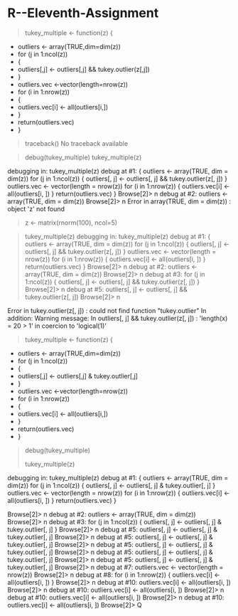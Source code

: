 # R--Eleventh-Assignment

> tukey_multiple <- function(z) {
+   outliers <- array(TRUE,dim=dim(z))
+   for (j in 1:ncol(z))
+   {
+    outliers[,j] <- outliers[,j] && tukey.outlier(z[,j])
+   }
+   outliers.vec <-vector(length=nrow(z))
+   for (i in 1:nrow(z))
+   {
+    outliers.vec[i] <- all(outliers[i,])
+   }
+   return(outliers.vec)
+   }

> traceback()
No traceback available 

> debug(tukey_multiple)
> tukey_multiple(z)

debugging in: tukey_multiple(z)
debug at #1: {
    outliers <- array(TRUE, dim = dim(z))
    for (j in 1:ncol(z)) {
        outliers[, j] <- outliers[, j] && tukey.outlier(z[, j])
    }
    outliers.vec <- vector(length = nrow(z))
    for (i in 1:nrow(z)) {
        outliers.vec[i] <- all(outliers[i, ])
    }
    return(outliers.vec)
}
Browse[2]> n
debug at #2: outliers <- array(TRUE, dim = dim(z))
Browse[2]> n
Error in array(TRUE, dim = dim(z)) : object 'z' not found


> z <- matrix(rnorm(100), ncol=5)


> tukey_multiple(z)
debugging in: tukey_multiple(z)
debug at #1: {
    outliers <- array(TRUE, dim = dim(z))
    for (j in 1:ncol(z)) {
        outliers[, j] <- outliers[, j] && tukey.outlier(z[, j])
    }
    outliers.vec <- vector(length = nrow(z))
    for (i in 1:nrow(z)) {
        outliers.vec[i] <- all(outliers[i, ])
    }
    return(outliers.vec)
}
Browse[2]> n
debug at #2: outliers <- array(TRUE, dim = dim(z))
Browse[2]> n
debug at #3: for (j in 1:ncol(z)) {
    outliers[, j] <- outliers[, j] && tukey.outlier(z[, j])
}
Browse[2]> n
debug at #5: outliers[, j] <- outliers[, j] && tukey.outlier(z[, j])
Browse[2]> n

Error in tukey.outlier(z[, j]) : could not find function "tukey.outlier"
In addition: Warning message:
In outliers[, j] && tukey.outlier(z[, j]) :
  'length(x) = 20 > 1' in coercion to 'logical(1)'
  
  
>  tukey_multiple <- function(z) {
+   outliers <- array(TRUE,dim=dim(z))
+   for (j in 1:ncol(z))
+   {
+    outliers[,j] <- outliers[,j] & tukey.outlier[,j]
+   }
+   outliers.vec <-vector(length=nrow(z))
+   for (i in 1:nrow(z))
+   {
+    outliers.vec[i] <- all(outliers[i,])
+   }
+   return(outliers.vec)
+   }

> debug(tukey_multiple)
> 
> tukey_multiple(z)

debugging in: tukey_multiple(z)
debug at #1: {
    outliers <- array(TRUE, dim = dim(z))
    for (j in 1:ncol(z)) {
        outliers[, j] <- outliers[, j] & tukey.outlier[, j]
    }
    outliers.vec <- vector(length = nrow(z))
    for (i in 1:nrow(z)) {
        outliers.vec[i] <- all(outliers[i, ])
    }
    return(outliers.vec)
}

Browse[2]> n
debug at #2: outliers <- array(TRUE, dim = dim(z))
Browse[2]> n
debug at #3: for (j in 1:ncol(z)) {
    outliers[, j] <- outliers[, j] & tukey.outlier[, j]
}
Browse[2]> n
debug at #5: outliers[, j] <- outliers[, j] & tukey.outlier[, j]
Browse[2]> n
debug at #5: outliers[, j] <- outliers[, j] & tukey.outlier[, j]
Browse[2]> n
debug at #5: outliers[, j] <- outliers[, j] & tukey.outlier[, j]
Browse[2]> n
debug at #5: outliers[, j] <- outliers[, j] & tukey.outlier[, j]
Browse[2]> n
debug at #5: outliers[, j] <- outliers[, j] & tukey.outlier[, j]
Browse[2]> n
debug at #7: outliers.vec <- vector(length = nrow(z))
Browse[2]> n
debug at #8: for (i in 1:nrow(z)) {
    outliers.vec[i] <- all(outliers[i, ])
}
Browse[2]> n
debug at #10: outliers.vec[i] <- all(outliers[i, ])
Browse[2]> n
debug at #10: outliers.vec[i] <- all(outliers[i, ])
Browse[2]> n
debug at #10: outliers.vec[i] <- all(outliers[i, ])
Browse[2]> n
debug at #10: outliers.vec[i] <- all(outliers[i, ])
Browse[2]> Q
